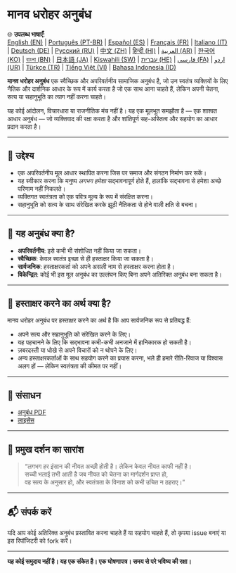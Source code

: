 
# मानव धरोहर अनुबंध

🌐 **उपलब्ध भाषाएँ**:  
[English (EN)](./index.md) | [Português (PT-BR)](./README_pt-BR.md) | [Español (ES)](./README_es.md) | [Français (FR)](./README_fr.md) | [Italiano (IT)](./README_it.md) | [Deutsch (DE)](./README_de.md) | [Русский (RU)](./README_ru.md) | [中文 (ZH)](./README_zh.md) | [हिन्दी (HI)](./README_hi.md) | [العربية (AR)](./README_ar.md) | [한국어 (KO)](./README_ko.md) | [বাংলা (BN)](./README_bn.md) | [日本語 (JA)](./README_ja.md) | [Kiswahili (SW)](./README_sw.md) | [עברית (HE)](./README_he.md) | [فارسی (FA)](./README_fa.md) | [اردو (UR)](./README_ur.md) | [Türkçe (TR)](./README_tr.md) | [Tiếng Việt (VI)](./README_vi.md) | [Bahasa Indonesia (ID)](./README_id.md)

**मानव धरोहर अनुबंध** एक स्वैच्छिक और अपरिवर्तनीय सामाजिक अनुबंध है, जो उन स्वतंत्र व्यक्तियों के लिए नैतिक और दार्शनिक आधार के रूप में कार्य करता है जो एक साथ आना चाहते हैं, लेकिन अपनी चेतना, सत्य या सहानुभूति का त्याग नहीं करना चाहते।

यह कोई आंदोलन, विचारधारा या राजनीतिक मंच नहीं है। यह एक मूलभूत समझौता है — एक शाश्वत आधार अनुबंध — जो व्यक्तिवाद की रक्षा करता है और शांतिपूर्ण सह-अस्तित्व और सहयोग का आधार प्रदान करता है।

---

## 🌱 उद्देश्य

- एक अपरिवर्तनीय मूल आधार स्थापित करना जिस पर समाज और संगठन निर्माण कर सकें।
- यह स्वीकार करना कि मनुष्य *लगभग हमेशा* सद्भावनापूर्ण होते हैं, हालांकि सद्भावना से हमेशा अच्छे परिणाम नहीं निकलते।
- व्यक्तिगत स्वतंत्रता को एक पवित्र मूल्य के रूप में संरक्षित करना।
- सहानुभूति को सत्य के साथ संरेखित करके झूठी नैतिकता से होने वाली क्षति से बचना।

---

## 📜 यह अनुबंध क्या है?

- **अपरिवर्तनीय**: इसे कभी भी संशोधित नहीं किया जा सकता।
- **स्वैच्छिक**: केवल स्वतंत्र इच्छा से ही हस्ताक्षर किया जा सकता है।
- **सार्वजनिक**: हस्ताक्षरकर्ता को अपने असली नाम से हस्ताक्षर करना होता है।
- **विकेन्द्रित**: कोई भी इस मूल अनुबंध का उल्लंघन किए बिना अपने अतिरिक्त अनुबंध बना सकता है।

---

## 🔏 हस्ताक्षर करने का अर्थ क्या है?

मानव धरोहर अनुबंध पर हस्ताक्षर करने का अर्थ है कि आप सार्वजनिक रूप से प्रतिबद्ध हैं:

- अपने सत्य और सहानुभूति को संरेखित करने के लिए।
- यह पहचानने के लिए कि सद्भावना कभी-कभी अनजाने में हानिकारक हो सकती है।
- ज़बरदस्ती या धोखे से अपने विचारों को न थोपने के लिए।
- अन्य हस्ताक्षरकर्ताओं के साथ सहयोग करने का प्रयास करना, भले ही हमारे रीति-रिवाज या विश्वास अलग हों — लेकिन स्वतंत्रता की कीमत पर नहीं।

---

## 📎 संसाधन

- [अनुबंध PDF](./assets/pdfs/Manav_Dharohar_Anubandh.pdf)
- [लाइसेंस](./LICENSE)

---

## 🧠 प्रमुख दर्शन का सारांश

> “लगभग हर इंसान की नीयत अच्छी होती है। लेकिन केवल नीयत काफी नहीं है।  
> सच्ची भलाई तभी आती है जब नीयत को चेतना का मार्गदर्शन प्राप्त हो,  
> वह सत्य के अनुसार हो, और स्वतंत्रता के विनाश को कभी उचित न ठहराए।”

---

## 📬 संपर्क करें

यदि आप कोई अतिरिक्त अनुबंध प्रस्तावित करना चाहते हैं या सहयोग चाहते हैं, तो कृपया issue बनाएं या इस रिपॉजिटरी को fork करें।

---

**यह कोई समुदाय नहीं है। यह एक संकेत है। एक घोषणापत्र। समय से परे भविष्य की रक्षा।**
